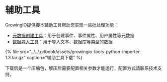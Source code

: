 # 辅助工具

GrowingIO提供脚本辅助工具帮助您实现一些批处理功能：

* [元数据创建工具](metadata.md)：用于创建事件、事件属性、用户属性等元数据
* [数据导入工具](dataimporter/)：用于导入文本、数据库等类型的数据

{% file src="../../.gitbook/assets/growingio-tools-python-importer-1.3.tar.gz" caption="辅助工具下载" %}

下载后是一个压缩包，解压后需要配置相关参数才能运行，配置方式请联系技术支持。

